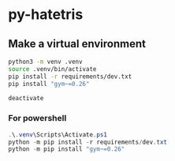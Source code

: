 # py-hatetris

## Make a virtual environment

```sh
python3 -m venv .venv
source .venv/bin/activate
pip install -r requirements/dev.txt
pip install "gym~=0.26"

deactivate
```

### For powershell

```ps1
.\.venv\Scripts\Activate.ps1
python -m pip install -r requirements/dev.txt
python -m pip install "gym~=0.26"
```
